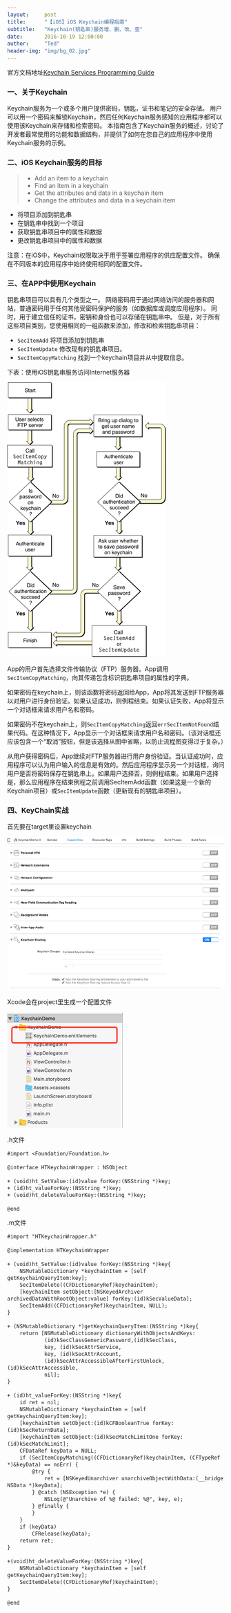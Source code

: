 ```yaml
---
layout:     post
title:      "【iOS】iOS Keychain编程指南"
subtitle:   "Keychain(钥匙串)服务增、删、改、查"
date:       2016-10-19 12:00:00
author:     "Ted"
header-img: "img/bg_02.jpg"
---
```


官方文档地址[Keychain Services Programming Guide](https://developer.apple.com/library/content/documentation/Security/Conceptual/keychainServConcepts/iPhoneTasks/iPhoneTasks.html#//apple_ref/doc/uid/TP30000897-CH208-SW1)

### 一、关于Keychain

Keychain服务为一个或多个用户提供密码，钥匙，证书和笔记的安全存储。 用户可以用一个密码来解锁Keychain，然后任何Keychain服务感知的应用程序都可以使用该Keychain来存储和检索密码。 本指南包含了Keychain服务的概述，讨论了开发者最常使用的功能和数据结构，并提供了如何在您自己的应用程序中使用Keychain服务的示例。

### 二、iOS Keychain服务的目标

> - Add an item to a keychain
> - Find an item in a keychain
> - Get the attributes and data in a keychain item
> - Change the attributes and data in a keychain item

- 将项目添加到钥匙串
- 在钥匙串中找到一个项目
- 获取钥匙串项目中的属性和数据
- 更改钥匙串项目中的属性和数据

注意：在iOS中，Keychain权限取决于用于签署应用程序的供应配置文件。 确保在不同版本的应用程序中始终使用相同的配置文件。

### 三、在APP中使用Keychain

钥匙串项目可以具有几个类型之一。 网络密码用于通过网络访问的服务器和网站，普通密码用于任何其他受密码保护的服务（如数据库或调度应用程序）。 同时，用于建立信任的证书，密钥和身份也可以存储在钥匙串中。 但是，对于所有这些项目类别，您使用相同的一组函数来添加，修改和检索钥匙串项目：

- `SecItemAdd` 将项目添加到钥匙串
- `SecItemUpdate` 修改现有的钥匙串项目。
- `SecItemCopyMatching` 找到一个keychain项目并从中提取信息。

下表：使用iOS钥匙串服务访问Internet服务器

![img](/img/Simple_3/04.png)

App的用户首先选择文件传输协议（FTP）服务器。App调用`SecItemCopyMatching`，向其传递包含标识钥匙串项目的属性的字典。

如果密码在keychain上，则该函数将密码返回给App，App将其发送到FTP服务器以对用户进行身份验证。如果认证成功，则例程结束。如果认证失败，App将显示一个对话框来请求用户名和密码。

如果密码不在keychain上，则`SecItemCopyMatching`返回`errSecItemNotFound`结果代码。在这种情况下，App显示一个对话框来请求用户名和密码。（该对话框还应该包含一个“取消”按钮，但是该选择从图中省略，以防止流程图变得过于复杂。）

从用户获得密码后，App继续对FTP服务器进行用户身份验证。当认证成功时，应用程序可以认为用户输入的信息是有效的。然后应用程序显示另一个对话框，询问用户是否将密码保存在钥匙串上。如果用户选择否，则例程结束。如果用户选择是，那么应用程序在结束例程之前调用SecItemAdd函数（如果这是一个新的Keychain项目）或`SecItemUpdate`函数（更新现有的钥匙串项目）。

### 四、KeyChain实战

首先要在target里设置keychain

![img](/img/Simple_3/05.png)

Xcode会在project里生成一个配置文件

![img](/img/Simple_3/06.png)

.h文件

```Objc
#import <Foundation/Foundation.h>

@interface HTKeychainWrapper : NSObject

+ (void)ht_SetValue:(id)value forKey:(NSString *)key;
+ (id)ht_valueForKey:(NSString *)key;
+ (void)ht_deleteValueForKey:(NSString *)key;

@end
```

.m文件

```objc
#import "HTKeychainWrapper.h"

@implementation HTKeychainWrapper

+ (void)ht_SetValue:(id)value forKey:(NSString *)key{
    NSMutableDictionary *keychainItem = [self getKeychainQueryItem:key];
    SecItemDelete((CFDictionaryRef)keychainItem);
    [keychainItem setObject:[NSKeyedArchiver archivedDataWithRootObject:value] forKey:(id)kSecValueData];
    SecItemAdd((CFDictionaryRef)keychainItem, NULL);
}

+ (NSMutableDictionary *)getKeychainQueryItem:(NSString *)key{
    return [NSMutableDictionary dictionaryWithObjectsAndKeys:
            (id)kSecClassGenericPassword,(id)kSecClass,
            key, (id)kSecAttrService,
            key, (id)kSecAttrAccount,
            (id)kSecAttrAccessibleAfterFirstUnlock,(id)kSecAttrAccessible,
            nil];
}

+ (id)ht_valueForKey:(NSString *)key{
    id ret = nil;
    NSMutableDictionary *keychainItem = [self getKeychainQueryItem:key];
    [keychainItem setObject:(id)kCFBooleanTrue forKey:(id)kSecReturnData];
    [keychainItem setObject:(id)kSecMatchLimitOne forKey:(id)kSecMatchLimit];
    CFDataRef keyData = NULL;
    if (SecItemCopyMatching((CFDictionaryRef)keychainItem, (CFTypeRef *)&keyData) == noErr) {
        @try {
            ret = [NSKeyedUnarchiver unarchiveObjectWithData:(__bridge NSData *)keyData];
        } @catch (NSException *e) {
            NSLog(@"Unarchive of %@ failed: %@", key, e);
        } @finally {
        }
    }
    if (keyData)
        CFRelease(keyData);
    return ret;
}

+(void)ht_deleteValueForKey:(NSString *)key{
    NSMutableDictionary *keychainItem = [self getKeychainQueryItem:key];
    SecItemDelete((CFDictionaryRef)keychainItem);
}

@end
```

